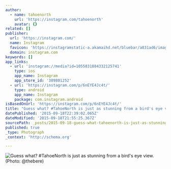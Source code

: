 ```yaml
---
author:
  - name: tahoenorth
    url: 'https://instagram.com/tahoenorth'
    avatar: {}
related: []
publisher:
  url: 'https://instagram.com/'
  name: Instagram
  favicon: 'https://instagramstatic-a.akamaihd.net/bluebar/a831ad6/images/ico/favicon.ico'
  domain: instagram.com
keywords: []
app_links:
  - url: 'instagram://media?id=1055831884332125741'
    type: ios
    app_name: Instagram
    app_store_id: '389801252'
  - url: 'https://instagram.com/p/6nEYE4Jc4t/'
    type: android
    app_name: Instagram
    package: com.instagram.android
isBasedOnUrl: 'https://instagram.com/p/6nEYE4Jc4t/'
title: "Guess what? #TahoeNorth is just as stunning from a bird's eye view. (Photo: @thebere)"
datePublished: '2015-09-18T22:39:02.065Z'
dateModified: '2015-09-18T21:55:25.367Z'
sourcePath: _posts/2015-09-18-guess-what-tahoenorth-is-just-as-stunning-from-a-birds-ey.md
published: true
_type: Photograph
_context: 'http://schema.org'

---
```

![Guess what&quest; &num;TahoeNorth is just as stunning from a bird's eye view&period; &lpar;Photo&colon; &commat;thebere&rpar;](https://scontent.cdninstagram.com/hphotos-xfa1/t51.2885-15/e35/11336015_807248399390444_1724200563_n.jpg)